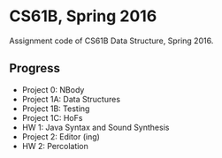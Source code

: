 # CS61B, Spring 2016

Assignment code of CS61B Data Structure, Spring 2016.



## Progress

* Project 0: NBody
* Project 1A: Data Structures
* Project 1B: Testing
* Project 1C: HoFs
* HW 1: Java Syntax and Sound Synthesis
* Project 2: Editor (ing)
* HW 2: Percolation

